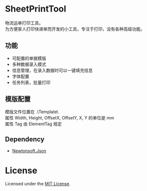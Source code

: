 # SheetPrintTool
物流运单打印工具。  
为方便家人打印快递单而开发的小工具，专注于打印，没有各种高级功能。

## 功能
- 可配置的单据模版
- 多种数据录入模式
- 信息管理，在录入数据时可以一键填充信息
- 字体配置
- 任务列表，批量打印

## 模版配置
模版文件位置在 .\Template\  
属性 Width, Height, OffsetX, OffsetY, X, Y 的单位是 mm  
属性 Tag 由 ElementTag 规定

## Dependency
- [Newtonsoft.Json](https://github.com/JamesNK/Newtonsoft.Json)

# License
Licensed under the [MIT License](https://github.com/ZSkycat/SheetPrintTool/blob/master/LICENSE).